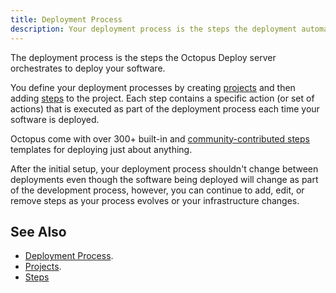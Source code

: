 ```yaml
---
title: Deployment Process
description: Your deployment process is the steps the deployment automation server will take to deploy your software.
---
```

The deployment process is the steps the Octopus Deploy server orchestrates to deploy your software.

You define your deployment processes by creating [projects](/docs/deployment-process/projects/index.md) and then adding [steps](/docs/deployment-process/steps/index.md) to the project. Each step contains a specific action (or set of actions) that is executed as part of the deployment process each time your software is deployed.

Octopus come with over 300+ built-in and [community-contributed steps](/docs/deployment-process/steps/index.md) templates for deploying just about anything.

After the initial setup, your deployment process shouldn't change between deployments even though the software being deployed will change as part of the development process, however, you can continue to add, edit, or remove steps as your process evolves or your infrastructure changes.

## See Also

- [Deployment Process](/docs/deployment-process/index.md).
- [Projects](/docs/deployment-process/projects/index.md).
- [Steps](/docs/deployment-process/steps/index.md)
